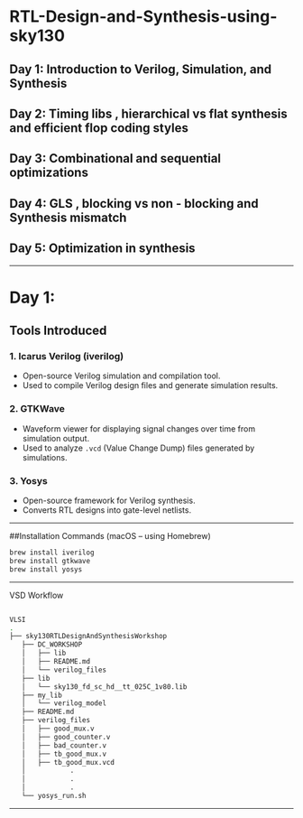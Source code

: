 # RTL-Design-and-Synthesis-using-sky130


## Day 1: Introduction to Verilog, Simulation, and Synthesis
## Day 2: Timing libs , hierarchical vs flat synthesis and efficient flop coding styles
## Day 3: Combinational and sequential optimizations
## Day 4: GLS , blocking vs non - blocking and Synthesis mismatch
## Day 5: Optimization in synthesis

---
# Day 1:
## Tools Introduced

### 1. **Icarus Verilog (iverilog)**
- Open-source Verilog simulation and compilation tool.
- Used to compile Verilog design files and generate simulation results.

### 2. **GTKWave**
- Waveform viewer for displaying signal changes over time from simulation output.
- Used to analyze `.vcd` (Value Change Dump) files generated by simulations.

### 3. **Yosys**
- Open-source framework for Verilog synthesis.
- Converts RTL designs into gate-level netlists.

---

##Installation Commands (macOS – using Homebrew)

```bash
brew install iverilog
brew install gtkwave
brew install yosys
```
---
VSD Workflow 

```bash

VLSI
.
├── sky130RTLDesignAndSynthesisWorkshop
   ├── DC_WORKSHOP
   │   ├── lib
   │   ├── README.md
   │   └── verilog_files
   ├── lib
   │   └── sky130_fd_sc_hd__tt_025C_1v80.lib
   ├── my_lib
   │   └── verilog_model
   ├── README.md
   ├── verilog_files
   │   ├── good_mux.v
   │   ├── good_counter.v
   │   ├── bad_counter.v
   │   ├── tb_good_mux.v
   │   ├── tb_good_mux.vcd
   │           .
   │           .
   │           .
   └── yosys_run.sh
```
---



